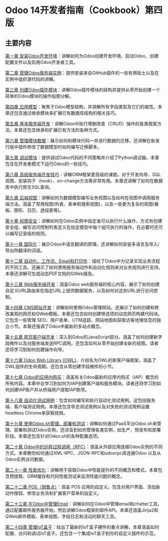 # Odoo 14开发者指南（Cookbook）第四版


## 主要内容

[第一章 安装Odoo开发环境](https://alanhou.org/odoo-14-installing-the-odoo-development-environment/)：讲解如何为Odoo创建开发环境、启动Odoo、创建配置文件以及启用Odoo开发者工具。

[第二章 管理Odoo服务端实例](https://alanhou.org/odoo-14-managing-odoo-server-instances/)：提供安装来自GitHub插件的一些有用贴士以及在实例中组织源代码的讲解。

[第三章 创建Odoo插件模块](https://alanhou.org/odoo-14-creating-odoo-add-on-modules/)：讲解Odoo插件模块的结构并提供从零开始创建一个简单的Odoo模块的操作指南分解。

[第四章 应用模型](https://alanhou.org/odoo-14-application-models/)：聚焦于Odoo模型结构，并讲解所有字段类型及它们的属性。本章还包含通过继承模块来扩展已有数据库结构的相关技巧。

[第五章 基本服务端开发](https://alanhou.org/odoo-14-basic-server-side-development/)：讲解Odoo中执行增删改查（CRUD）操作的各类框架方法。本章还包含继承和扩展已有方法的各种方式。

[第六章 管理模块数据](https://alanhou.org/odoo-14-module-data/)：展示如何和模块代码一并进行数据的迁移。还讲解在新发行版中插件修改了数据模型时如何编写迁移脚本。

[第七章 调试模块](https://alanhou.org/odoo-14-debugging/)：提供调试Odoo代码的不同策略并介绍了Python调试器。本章包含在开发者模式下运行Odoo的一些技巧。

[第八章 高级服务端开发技巧](https://alanhou.org/odoo-14-advanced-server-side-development-techniques/)：讲解ORM框架更高级的课题。对于开发向导、SQL视图、安装钩子（hook）、on-change方法等非常有用。本章还讲解了如何在数据库中执行原生SQL查询。

[第九章 后端视图](https://alanhou.org/odoo-14-backend-views/)：讲解如何为数据模型编写业务视图以及如何在视图中调用服务端方法。涵盖了常用视图(列表、表单和搜索视图)，以及一些更为复杂的视图(看板、图形、日历、透视表等)。

[第十章 权限安全](https://alanhou.org/odoo-14-access-security/)：讲解如何在Odoo实例中指定谁可以执行什么操作，方式有创建安全组、编写访问控制列表定义在给定模型中每个组可执行的操作，在必要时还可以编写记录级的规则。

[第十一章 国际化](https://alanhou.org/odoo-14-internationalization/)：展示Odoo中语言翻译的原理。还讲解如何安装多语言及导入/导出所翻译的词语。

[第十二章 自动化、工作流、Email和打印件](https://alanhou.org/odoo-14-automation-workflows-printouts/)：描绘了Odoo中为记录实现业务流程的不同工具。还展示了如何使用服务端动作和自动化规则来对业务规则进行支持。本章还讲解可生成动态PDF文档的QWeb报告。

[第十三章 Web服务端开发](https://alanhou.org/odoo-14-web-server-development/)：涵盖Odoo web服务端的核心内容。展示了如何创建自定义URL路由来在指定URL上提供数据服务，以及如何对这些URL进行访问控制。

[第十四章 CMS网站开发](https://alanhou.org/odoo-14-cms-website-development/)：讲解如何使用Odoo管理网站。还展示了如何创建和修改美观的网页和QWeb模板。本章还包含如何创建带选项的动态网页构建代码块。它包含一些管理 SEO、用户表单、UTM追踪、网站地图和获取访客地理信息的独立小节。本章还强调了Odoo中最新的多站点概念。

[第十五章 网页客户端开发](https://alanhou.org/odoo-14-web-client-development/)：深入到Odoo的JavaScript部分。涵盖了如何创建新字段微件以及对服务端发送RPC调用。还包含如何从零开始创建全新的视图。读者还将学习到如何创建操作向导。

[第十六章 Odoo Web Library (OWL)](https://alanhou.org/odoo-14-owl/)，介绍名为OWL的新客户端框架。涵盖了OWL组件的生命周期。还包含从零创建字段微件的小节。

[第十七章 Odoo的应用内购买](https://alanhou.org/odoo-14-in-app-purchasing-odoo/)：涵盖有关Odoo最新的应用内购买（IAP）概念的所有内容。本章中会学习到如何为IAP创建客户端和服务模块。读者还将学习到如何创建IAP账户并从终端用户提取IAP款项。

[第十八章 自动化测试用例](https://alanhou.org/odoo-14-automated-test-cases/)：包含如何编写和执行自动化测试用例。这包括服务端、客户端测试用例。本章还包含导览测试用例以及对失败的测试用例设置headless Chrome来获取视频。

[第十九章 使用Odoo.sh管理、部署和测试](https://alanhou.org/odoo-14-managing-deploying-testing-odoo-sh/)：讲解如何通过PaaS平台Odoo.sh来管理、部署和测试Odoo实例。还涉及到如何管理各类实例，如生产、预发布和部署阶段。本章还包含针对Odoo.sh的各种配置选项。

[第二十章 Odoo中的远程过程调用（RPC）](https://alanhou.org/odoo-14-remote-procedure-calls/)：涵盖从外部应用连接Odoo实例的不同方式。本章教你如何通过XML-RPC、JSON-RPC和odoorpc库连接Odoo 以及从Odoo实例访问数据。

[第二十一章 性能优化](https://alanhou.org/odoo-14-performance-optimization/)：讲解用于获取Odoo中性能提升的不同概念和模式。本章包含预提取、ORM缓存和代码性能测试来监测性能问题的概念。

[第二十二章 POS（销售点）](https://alanhou.org/odoo-14-point-sale/)：涵盖 POS 应用的自定义。包含对用户界面、添加新动作按钮、修改业务流和扩展客户菜单的自定义。

[第二十三章 在Odoo中管理Email](https://alanhou.org/odoo-14-manage-emails-odoo/)：讲解如何在Odoo中管理email和chatter工具。通过配置邮件服务器开始，然后讲解Odoo框架的邮件API。本章还涵盖Jinja2和QWeb邮件模板、表单视图、字段日志和活动的聊天工具。

[第二十四章 管理IoT盒子](https://alanhou.org/odoo-14-iot-box/)：给出了最新的IoT盒子硬件的重点讲解。本章涵盖如何配置、访问和调试IoT盒子。还包含一个集成IoT盒子到你的自定义插件的示范。
